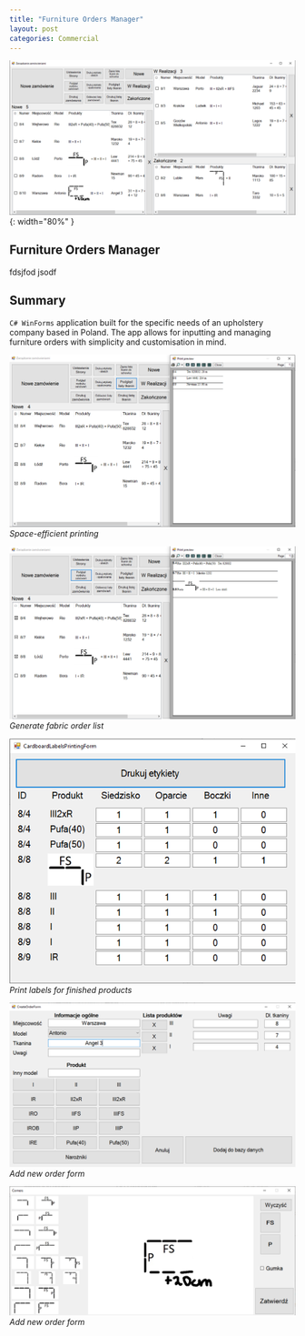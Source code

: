```yaml
---
title: "Furniture Orders Manager"
layout: post
categories: Commercial
---
```


![OrdersManagement_Thumbnail](/assets/img/orders-management/Screenshot_6.png){: width="80%" }

## Furniture Orders Manager

fdsjfod jsodf


## Summary

`C# WinForms` application built for the specific needs of an upholstery company based in Poland. The app allows for
inputting and managing furniture orders with simplicity and customisation in mind.


![OM_Screenshot_0](/assets/img/orders-management/Screenshot_2.png)
*Space-efficient printing*

![OM_Screenshot_1](/assets/img/orders-management/Screenshot_1.png)
*Generate fabric order list*

![OM_Screenshot_2](/assets/img/orders-management/Screenshot_3.png)
*Print labels for finished products*

![OM_Screenshot_3](/assets/img/orders-management/Screenshot_4.png)
*Add new order form*

![OM_Screenshot_4](/assets/img/orders-management/Screenshot_5.png)
*Add new order form*